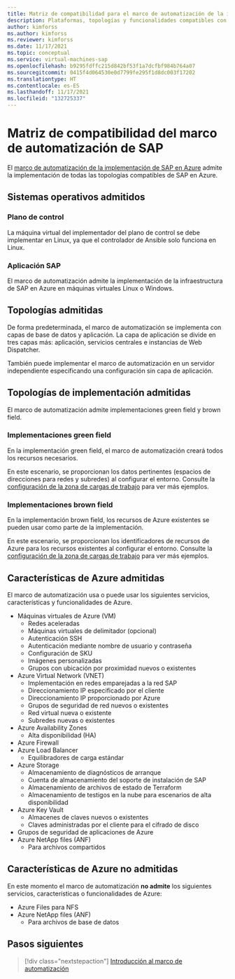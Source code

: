 ```yaml
---
title: Matriz de compatibilidad para el marco de automatización de la implementación de SAP
description: Plataformas, topologías y funcionalidades compatibles con el marco de automatización de la implementación de SAP en Azure.
author: kimforss
ms.author: kimforss
ms.reviewer: kimforss
ms.date: 11/17/2021
ms.topic: conceptual
ms.service: virtual-machines-sap
ms.openlocfilehash: b9295fdffc215d842bf53f1a7dcfbf984b764a07
ms.sourcegitcommit: 0415f4d064530e0d7799fe295f1d8dc003f17202
ms.translationtype: HT
ms.contentlocale: es-ES
ms.lasthandoff: 11/17/2021
ms.locfileid: "132725337"
---
```

# <a name="supportability-matrix-for-the-sap-automation-framework"></a>Matriz de compatibilidad del marco de automatización de SAP

El [marco de automatización de la implementación de SAP en Azure](automation-deployment-framework.md) admite la implementación de todas las topologías compatibles de SAP en Azure.

## <a name="supported-operating-systems"></a>Sistemas operativos admitidos

### <a name="control-plane"></a>Plano de control

La máquina virtual del implementador del plano de control se debe implementar en Linux, ya que el controlador de Ansible solo funciona en Linux.

### <a name="sap-application"></a>Aplicación SAP

El marco de automatización admite la implementación de la infraestructura de SAP en Azure en máquinas virtuales Linux o Windows. 

## <a name="supported-topologies"></a>Topologías admitidas

De forma predeterminada, el marco de automatización se implementa con capas de base de datos y aplicación. La capa de aplicación se divide en tres capas más: aplicación, servicios centrales e instancias de Web Dispatcher. 

También puede implementar el marco de automatización en un servidor independiente especificando una configuración sin capa de aplicación.

## <a name="supported-deployment-topologies"></a>Topologías de implementación admitidas

El marco de automatización admite implementaciones green field y brown field. 

### <a name="greenfield-deployments"></a>Implementaciones green field
En la implementación green field, el marco de automatización creará todos los recursos necesarios.

En este escenario, se proporcionan los datos pertinentes (espacios de direcciones para redes y subredes) al configurar el entorno. Consulte la [configuración de la zona de cargas de trabajo](automation-configure-workload-zone.md) para ver más ejemplos.

### <a name="brownfield-deployments"></a>Implementaciones brown field
En la implementación brown field, los recursos de Azure existentes se pueden usar como parte de la implementación.

En este escenario, se proporcionan los identificadores de recursos de Azure para los recursos existentes al configurar el entorno. Consulte la [configuración de la zona de cargas de trabajo](automation-configure-workload-zone.md) para ver más ejemplos.

## <a name="supported-azure-features"></a>Características de Azure admitidas

El marco de automatización usa o puede usar los siguientes servicios, características y funcionalidades de Azure.

- Máquinas virtuales de Azure (VM)
    - Redes aceleradas
    - Máquinas virtuales de delimitador (opcional)
    - Autenticación SSH
    - Autenticación mediante nombre de usuario y contraseña
    - Configuración de SKU
    - Imágenes personalizadas
    - Grupos con ubicación por proximidad nuevos o existentes
- Azure Virtual Network (VNET)
    - Implementación en redes emparejadas a la red SAP
    - Direccionamiento IP especificado por el cliente
    - Direccionamiento IP proporcionado por Azure
    - Grupos de seguridad de red nuevos o existentes
    - Red virtual nueva o existente
    - Subredes nuevas o existentes
- Azure Availability Zones
    - Alta disponibilidad (HA)
- Azure Firewall
- Azure Load Balancer
    - Equilibradores de carga estándar
- Azure Storage
    - Almacenamiento de diagnósticos de arranque
    - Cuenta de almacenamiento del soporte de instalación de SAP
    - Almacenamiento de archivos de estado de Terraform
    - Almacenamiento de testigos en la nube para escenarios de alta disponibilidad
- Azure Key Vault
    - Almacenes de claves nuevos o existentes
    - Claves administradas por el cliente para el cifrado de disco
- Grupos de seguridad de aplicaciones de Azure
- Azure NetApp files (ANF)
    - Para archivos compartidos

## <a name="unsupported-azure-features"></a>Características de Azure no admitidas

En este momento el marco de automatización **no admite** los siguientes servicios, características o funcionalidades de Azure:

- Azure Files para NFS
- Azure NetApp files (ANF)
    - Para archivos de base de datos

## <a name="next-steps"></a>Pasos siguientes


> [!div class="nextstepaction"]
> [Introducción al marco de automatización](automation-get-started.md)

